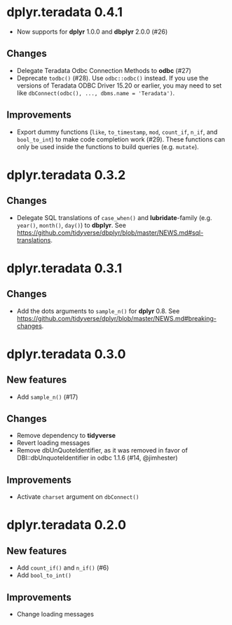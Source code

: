 # dplyr.teradata 0.4.1

- Now supports for **dplyr** 1.0.0 and **dbplyr** 2.0.0 (#26)

## Changes

- Delegate Teradata Odbc Connection Methods to **odbc** (#27)
- Deprecate `todbc()` (#28). Use `odbc::odbc()` instead. If you use the versions of Teradata ODBC Driver 15.20 or earlier, you may need to set like `dbConnect(odbc(), ..., dbms.name = 'Teradata')`. 

## Improvements

- Export dummy functions (`like`, `to_timestamp`, `mod`, `count_if`, `n_if`, and `bool_to_int`) to make code completion work (#29). These functions can only be used inside the functions to build queries (e.g. `mutate`).

# dplyr.teradata 0.3.2

## Changes

- Delegate SQL translations of `case_when()` and **lubridate**-family (e.g. `year()`, `month()`, `day()`) to **dbplyr**. See https://github.com/tidyverse/dbplyr/blob/master/NEWS.md#sql-translations.

# dplyr.teradata 0.3.1

## Changes

- Add the dots arguments to `sample_n()` for **dplyr** 0.8. See https://github.com/tidyverse/dplyr/blob/master/NEWS.md#breaking-changes.

# dplyr.teradata 0.3.0

## New features

- Add `sample_n()` (#17)

## Changes

- Remove dependency to **tidyverse**
- Revert loading messages
- Remove dbUnQuoteIdentifier, as it was removed in favor of
  DBI::dbUnquoteIdentifier in odbc 1.1.6 (#14, @jimhester)
  
## Improvements

- Activate `charset` argument on `dbConnect()`

# dplyr.teradata 0.2.0

## New features

- Add `count_if()` and `n_if()` (#6)
- Add `bool_to_int()`

## Improvements

- Change loading messages
